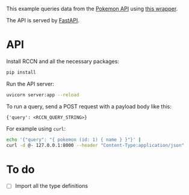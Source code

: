 This example queries data from the [Pokemon API](https://pokeapi.co/) using [this wrapper](https://github.com/beastmatser/aiopokeapi).

The API is served by [FastAPI](https://fastapi.tiangolo.com/).

# API

Install RCCN and all the necessary packages:

``` sh
pip install 
```

Run the API server:

``` sh
uvicorn server:app --reload
```

To run a query, send a POST request with a payload body like this:

```
{'query': <RCCN_QUERY_STRING>}
```

For example using `curl`:

``` sh
echo '{"query": "{ pokemon (id: 1) { name } }"}' |
curl -d @- 127.0.0.1:8000 --header "Content-Type:application/json"
```

# To do
- [ ] Import all the type definitions
